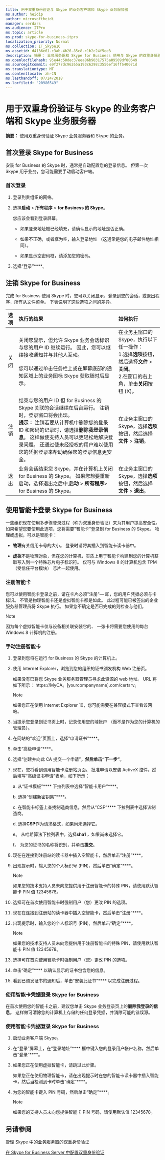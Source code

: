 ```yaml
---
title: 用于双重身份验证与 Skype 的业务客户端和 Skype 业务服务器
ms.author: heidip
author: microsoftheidi
manager: serdars
ms.audience: ITPro
ms.topic: article
ms.prod: skype-for-business-itpro
localization_priority: Normal
ms.collection: IT_Skype16
ms.assetid: d4136e61-c3ab-4b26-85c8-c1b2c24f5ee3
description: 摘要： 业务服务器和 Skype for Business 使用与 Skype 的双重身份验证。
ms.openlocfilehash: 95e44c50dec37eea86b90317575a09509df80649
ms.sourcegitcommit: e9f277dc96265a193c6298c3556ef16ff640071d
ms.translationtype: MT
ms.contentlocale: zh-CN
ms.lasthandoff: 07/24/2018
ms.locfileid: "20986549"
---
```

# <a name="use-two-factor-authentication-with-skype-for-business-client-and-skype-for-business-server"></a>用于双重身份验证与 Skype 的业务客户端和 Skype 业务服务器
 
**摘要：** 使用双重身份验证 Skype 业务服务器和 Skype 的业务。
  
## <a name="sign-in-to-skype-for-business-for-the-first-time"></a>首次登录 Skype for Business

安装 for Business 的 Skype 时，通常是自动配置您的登录信息。 但第一次 Skype 用于业务，您可能需要手动启动客户端。
  
### <a name="to-sign-in-for-the-first-time"></a>首次登录

1. 登录到贵组织的网络。
    
2. 选择**启动** > **所有程序** > **for Business 的 Skype**。
    
    您应该会看到登录屏幕。
    
    - 如果登录地址框已经填充，请确认显示的地址是否正确。
    
    - 如果不正确，或者框为空，输入登录地址 （这通常是您的电子邮件地址相同）。
    
    - 如果显示空密码框，请添加您的密码。
    
3. 选择“登录”****。
    
## <a name="sign-out-of-skype-for-business"></a>注销 Skype for Business

完成 for Business 使用 Skype 时，您可以关闭显示，登录到您的会话，或退出程序，所有从文件菜单。 下表说明了这些选项之间的差异。
  
|**选项**|**执行的结果**|**如何执行**|
|:-----|:-----|:-----|
|关闭  <br/> |关闭您显示，但允许 Skype 业务会话标识与您的用户 ID 继续运行。 因此，您可以继续接收通知并与其他人互动。 <br/> <br/> 您可以通过单击任务栏上或在屏幕底部的通知区域上的业务图标 Skype 获取随时后显示。  <br/> | 在业务主窗口的 Skype，执行以下任一操作： <br/> 1.选择**选项**按钮，然后选择**文件** > **关闭**。  <br/> 2.在窗口的右上角，单击**关闭**按钮 (X)。 <br/> |
|注销  <br/> |结束与您的用户 ID 但 for Business 的 Skype 关联的会话继续在后台运行。 注销时，登录窗口将会出现。  <br/> **提示：** 注销若要从计算机中删除您的登录 ID 和密码的记录时，请选择**删除我登录信息**。 这样做使支持人员可以更轻松地解决登录问题。 还通过使未经授权的用户难以使用您的凭据登录来帮助确保您的登录信息更安全。 <br/> |在业务主窗口的 Skype，选择**选项**按钮，然后选择**文件** > **注销**。  <br/> |
|退出  <br/> |业务会话结束您 Skype，并在计算机上关闭 for Business 的 Skype。 如果您想要重新启动，选择退出之后中,**启动** > **所有程序**> for Business 的 Skype。 <br/> |在业务主窗口的 Skype，选择**选项**按钮，然后选择**文件** > **退出**。  <br/> |
   
## <a name="sign-in-to-skype-for-business-with-a-smart-card"></a>使用智能卡登录 Skype for Business

一些组织现在使用多步骤登录过程（称为双重身份验证）来为其用户提高安全性。 如果希望您要使用此选项，您将需要"智能卡"登录到 for Business 的 Skype。 物理或虚拟，可以是智能卡：
  
- **物理**有关信用卡号的大小。 登录时请将其插入到智能卡读卡器中。
    
- **虚拟**不是物理对象，但在您的计算机，实质上用于智能卡构建到您的计算机获取写入到一个特殊芯片电子标识符。 仅可与 Windows 8 的计算机包含 TPM （受信任平台模块） 芯片一起使用。
    
### <a name="enroll-your-smart-card"></a>注册智能卡

您可以使用智能卡登录之前，请在卡片必须"注册"— 即，您的用户凭据必须与卡标识。 不管是物理智能卡还是虚拟智能卡都是如此。 此过程可能已被签出的企业服务器管理员将 Skype 执行。 如果您不确定是否已完成的则检查与他们。
  
> [!NOTE]
> 因为每个虚拟智能卡仅与设备相关联安装它的、 一张卡将需要您使用的每台 Windows 8 计算机的注册。 
  
### <a name="to-manually-enroll-your-smart-card"></a>手动注册智能卡

1. 登录到您将在运行 for Business 的 Skype 的计算机上。
    
2. 使用 Internet Explorer，浏览到您的组织的证书颁发机构 Web 注册页。 
    
    如果没有已将您 Skype 业务服务器管理员寻求此资源的 web 地址。 URL 将如下所示： https://MyCA。[yourcompanyname].com/certsrv。
    
    > [!NOTE]
    > 如果您正在使用 Internet Explorer 10，您可能需要在兼容模式下查看该网站。 
  
3. 当提示您登录到证书页上时，记录使用您的域帐户 （而不是作为您的计算机的管理员）。
    
4. 在网站的“欢迎”页面上，选择“申请证书”****。
    
5. 单击“高级申请”****。
    
6. 选择“创建并向此 CA 提交一个申请”****，然后单击“下一步”****。
    
7. 现在，您将看到调用智能卡注册站页面。 批准申请以安装 ActiveX 控件，然后填写“高级证书申请”表单，如下所示：
    
    a. 从“证书模板”**** 下拉列表中选择“智能卡用户”****。
    
    b. 选择“创建新密钥集”****。
    
    c. 在智能卡标签上查找制造商信息，然后从“CSP”**** 下拉列表中选择该制造商。
    
    d. 选择**CSP**作为请求格式，如果尚未选择它。
    
    e。 从哈希算法下拉列表中，选择**sha1** ，如果尚未选择它。
    
    f。 为您的证书的名称将识别，并单击**提交**。
    
8. 现在在连接到注册站的读卡器中插入空智能卡，然后单击“注册”****。
    
9. 出现提示时，输入您的个人标识号 (PIN)，然后单击“确定”****。
    
    > [!NOTE]
    > 如果您的技术支持人员未向您提供用于注册智能卡的特殊 PIN，请使用默认智能卡 PIN 值 12345678。 
  
10. 选择可在首次使用智能卡时强制用户（您）更改 PIN 的选项。
    
11. 现在在连接到注册站的读卡器中插入空智能卡，然后单击“注册”****。
    
12. 出现提示时，输入您的个人标识号 (PIN)，然后单击“确定”****。
    
    > [!NOTE]
    > 如果您的技术支持人员未向您提供用于注册智能卡的特殊 PIN，请使用默认智能卡 PIN 值 12345678。 
  
13. 选择可在首次使用智能卡时强制用户（您）更改 PIN 的选项。
    
14. 单击“确定”**** 以确认显示的证书包含您的信息。
    
15. 看到已颁发证书的通知后，单击“安装此证书”**** 以完成注册过程。
    
### <a name="sign-in-to-skype-for-business-with-your-smart-card-credentials"></a>使用智能卡凭据登录 Skype for Business

在首次使用您的智能卡之前，建议您单击 Skype 业务登录页上的**删除我登录的信息**。 这样做可清除您的计算机上存储的任何登录凭据，并消除可能的错误源。
  
### <a name="to-sign-in-to-skype-for-business-with-your-smart-card-credentials"></a>使用智能卡凭据登录 Skype for Business

1. 启动业务客户端 Skype。
    
2. 在“登录”屏幕上，在“登录地址”**** 框中键入您的登录用户帐户名称，然后单击“登录”****。
    
3. 如果您正在使用虚拟智能卡，请跳过此步骤。
    
    如果您正在使用物理智能卡，请在出现提示时在您的智能卡读卡器中插入智能卡，然后当检测到卡时单击“确定”****。
    
4. 为您的智能卡键入 PIN 号码，然后单击“确定”****。
    
    > [!NOTE]
    > 如果您的支持人员未向您提供智能卡 PIN 号码，请使用默认值 12345678。 
  
## <a name="see-also"></a>另请参阅

[管理 Skype 中的业务服务器的双重身份验证](two-factor-authentication.md)
  
[在 Skype for Business Server 中配置双重身份验证](configure.md)